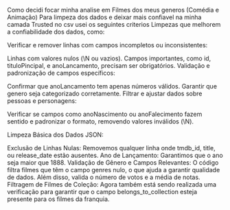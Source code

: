 Como decidi focar minha analise em Filmes dos meus generos (Comédia e Animação) 
Para limpeza dos dados e deixar mais confiavel na minha camada Trusted no csv usei os seguintes criterios
Limpezas que melhorem a confiabilidade dos dados, como:

Verificar e remover linhas com campos incompletos ou inconsistentes:

Linhas com valores nulos (\N ou vazios).
Campos importantes, como id, tituloPincipal, e anoLancamento, precisam ser obrigatórios.
Validação e padronização de campos específicos:

Confirmar que anoLancamento tem apenas números válidos.
Garantir que genero seja categorizado corretamente.
Filtrar e ajustar dados sobre pessoas e personagens:

Verificar se campos como anoNascimento ou anoFalecimento fazem sentido e padronizar o formato, removendo valores inválidos (\N).


Limpeza Básica dos Dados JSON:

Exclusão de Linhas Nulas: Removemos qualquer linha onde tmdb_id, title, ou release_date estão ausentes.
Ano de Lançamento: Garantimos que o ano seja maior que 1888.
Validação de Gênero e Campos Relevantes: O código filtra filmes que têm o campo genres nulo, o que ajuda a garantir qualidade de dados. Além disso, valida o número de votos e a média de notas.
Filtragem de Filmes de Coleção: Agora também está sendo realizada uma verificação para garantir que o campo belongs_to_collection esteja presente para os filmes da franquia.